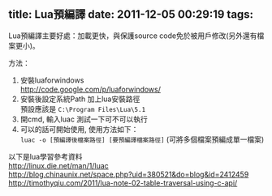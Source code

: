 title: Lua預編譯
date: 2011-12-05 00:29:19
tags:
---

Lua預編譯主要好處：加載更快，與保護source code免於被用戶修改(另外還有檔案更小)。


方法：

1. 安裝luaforwindows  
http://code.google.com/p/luaforwindows/
2. 安裝後設定系統Path 加上lua安裝路徑  
    預設應該是 `C:\Program Files\Lua\5.1`
3. 開cmd, 輸入luac 測試一下可不可以執行
4. 可以的話可開始使用, 使用方法如下：  
    `luac -o [預編譯後檔案路徑] [要預編譯檔案路徑]` (可將多個檔案預編成單一檔案)

以下是lua學習參考資料  
http://linux.die.net/man/1/luac  
http://blog.chinaunix.net/space.php?uid=380521&do=blog&id=2412459  
http://timothyqiu.com/2011/lua-note-02-table-traversal-using-c-api/  